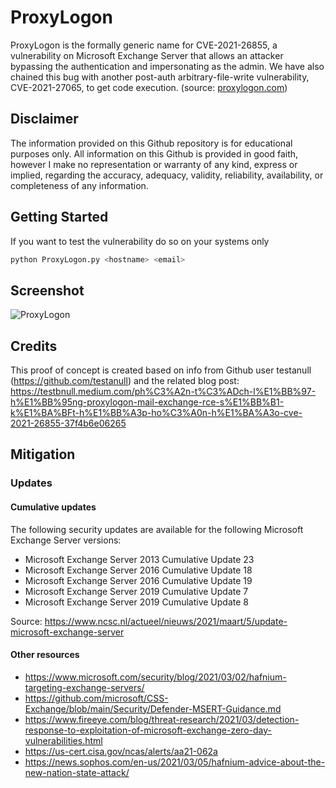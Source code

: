 # ProxyLogon

ProxyLogon is the formally generic name for CVE-2021-26855, a vulnerability on Microsoft Exchange Server that allows an attacker bypassing the authentication and impersonating as the admin. We have also chained this bug with another post-auth arbitrary-file-write vulnerability, CVE-2021-27065, to get code execution. (source: [proxylogon.com](https://proxylogon.com))

## Disclaimer
The information provided on this Github repository is for educational purposes only. All information on this Github is provided in good faith, however I make no representation or warranty of any kind, express or implied, regarding the accuracy, adequacy, validity, reliability, availability, or completeness of any information.

## Getting Started

If you want to test the vulnerability do so on your systems only

```python
python ProxyLogon.py <hostname> <email>
```

## Screenshot
![ProxyLogon](https://raw.githubusercontent.com/RickGeex/ProxyLogon/main/proxylogon_screenshot.png)

## Credits

This proof of concept is created based on info from Github user testanull (https://github.com/testanull) and the related blog post: https://testbnull.medium.com/ph%C3%A2n-t%C3%ADch-l%E1%BB%97-h%E1%BB%95ng-proxylogon-mail-exchange-rce-s%E1%BB%B1-k%E1%BA%BFt-h%E1%BB%A3p-ho%C3%A0n-h%E1%BA%A3o-cve-2021-26855-37f4b6e06265

## Mitigation

### Updates 
#### Cumulative updates
The following security updates are available for the following Microsoft Exchange Server versions:
- Microsoft Exchange Server 2013 Cumulative Update 23
- Microsoft Exchange Server 2016 Cumulative Update 18
- Microsoft Exchange Server 2016 Cumulative Update 19
- Microsoft Exchange Server 2019 Cumulative Update 7
- Microsoft Exchange Server 2019 Cumulative Update 8

Source: https://www.ncsc.nl/actueel/nieuws/2021/maart/5/update-microsoft-exchange-server

#### Other resources
- https://www.microsoft.com/security/blog/2021/03/02/hafnium-targeting-exchange-servers/
- https://github.com/microsoft/CSS-Exchange/blob/main/Security/Defender-MSERT-Guidance.md
- https://www.fireeye.com/blog/threat-research/2021/03/detection-response-to-exploitation-of-microsoft-exchange-zero-day-vulnerabilities.html
- https://us-cert.cisa.gov/ncas/alerts/aa21-062a
- https://news.sophos.com/en-us/2021/03/05/hafnium-advice-about-the-new-nation-state-attack/
